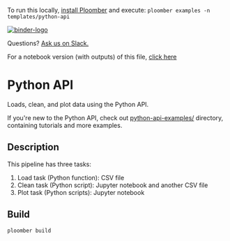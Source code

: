 <!-- start header -->
To run this locally, [install Ploomber](https://docs.ploomber.io/en/latest/get-started/quick-start.html) and execute: `ploomber examples -n templates/python-api`

[![binder-logo](https://raw.githubusercontent.com/ploomber/projects/master/_static/open-in-jupyterlab.svg)](https://binder.ploomber.io/v2/gh/ploomber/binder-env/main?urlpath=git-pull%3Frepo%3Dhttps%253A%252F%252Fgithub.com%252Fploomber%252Fprojects%26urlpath%3Dlab%252Ftree%252Fprojects%252Ftemplates/python-api%252FREADME.ipynb%26branch%3Dmaster)

Questions? [Ask us on Slack.](https://ploomber.io/community/)

For a notebook version (with outputs) of this file, [click here](https://github.com/ploomber/projects/blob/master/templates/python-api/README.ipynb)
<!-- end header -->



# Python API

<!-- start description -->
Loads, clean, and plot data using the Python API.
<!-- end description -->


If you're new to the Python API, check out [python-api-examples/](../../python-api-examples) directory, containing tutorials and more examples.

## Description

This pipeline has three tasks:

1. Load task (Python function): CSV file
2. Clean task (Python script):  Jupyter notebook and another CSV file
3. Plot task (Python scripts): Jupyter notebook

## Build

```bash
ploomber build
```
